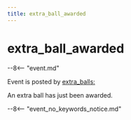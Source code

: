 ```yaml
---
title: extra_ball_awarded
---
```


# extra_ball_awarded


--8<-- "event.md"

Event is posted by [extra_balls:](../config/extra_balls.md)

An extra ball has just been awarded.

--8<-- "event_no_keywords_notice.md"
